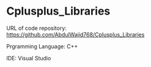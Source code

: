 # Cplusplus_Libraries

URL of code repository: https://github.com/AbdulWajid768/Cplusplus_Libraries

Prgramming Language: C++

IDE: Visual Studio
